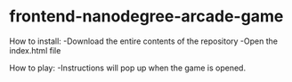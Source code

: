 frontend-nanodegree-arcade-game
===============================

How to install:
-Download the entire contents of the repository
-Open the index.html file

How to play:
-Instructions will pop up when the game is opened.
